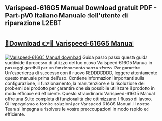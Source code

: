 ## Varispeed-616G5 Manual Download gratuit PDF - Part-pV0 Italiano Manuale dell'utente di riparazione L2EBT

# <h2><a href="http://dfbb6z.blite.top/?on=Varispeed-616G5+Manual">🔗Download 👉🔴 Varispeed-616G5 Manual</a></h2>

[![Varispeed-616G5 Manual download](https://i.imgur.com/lujVjoI.png)](http://dfbb6z.blite.top/?on=Varispeed-616G5+Manual)
Guida passo passo questa guida suddivide il processo di utilizzo del tuo nuovo Varispeed-616G5 Manual in passaggi gestibili per un funzionamento senza sforzo. Per garantire Un'esperienza di successo con il nuovo REDDDDDDD, leggere attentamente questo manuale prima dell'uso. Contiene informazioni importanti sulla configurazione, il funzionamento, la manutenzione e la risoluzione dei problemi del prodotto per garantire che sia possibile utilizzare il prodotto in modo efficace ed efficiente. Questo straordinario Varispeed-616G5 Manual offre una Suite completa di funzionalità che ottimizzano il flusso di lavoro. Ci impegniamo a fornire soluzioni per Varispeed-616G5 Manual. Il nostro Team si impegna a risolvere le vostre preoccupazioni in modo rapido ed efficiente.
